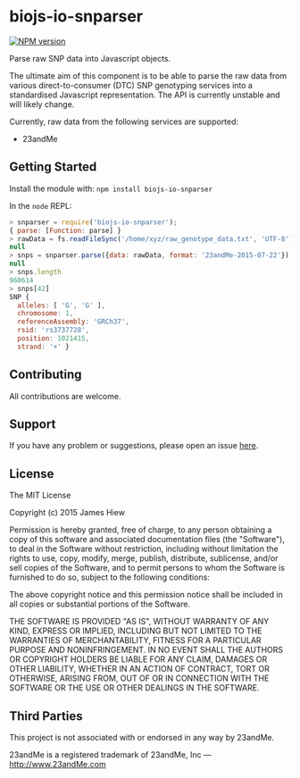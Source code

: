 # biojs-io-snparser

[![NPM version](http://img.shields.io/npm/v/biojs-io-snparser.svg)](https://www.npmjs.org/package/biojs-io-snparser)

Parse raw SNP data into Javascript objects.

The ultimate aim of this component is to be able to parse the raw data from various direct-to-consumer (DTC) SNP
genotyping services into a standardised Javascript representation. The API is currently unstable and will likely
change.

Currently, raw data from the following services are supported:
* 23andMe

## Getting Started
Install the module with: `npm install biojs-io-snparser`

In the `node` REPL:
```javascript
> snparser = require('biojs-io-snparser');
{ parse: [Function: parse] }
> rawData = fs.readFileSync('/home/xyz/raw_genotype_data.txt', 'UTF-8'); null;
null
> snps = snparser.parse({data: rawData, format: '23andMe-2015-07-22'}); null;
null
> snps.length
960614
> snps[42]
SNP {
  alleles: [ 'G', 'G' ],
  chromosome: 1,
  referenceAssembly: 'GRCh37',
  rsid: 'rs3737728',
  position: 1021415,
  strand: '+' }

```

## Contributing

All contributions are welcome.

## Support

If you have any problem or suggestions, please open an issue [here](https://github.com/jameshiew/biojs-io-snparser/issues).

## License 

The MIT License

Copyright (c) 2015 James Hiew

Permission is hereby granted, free of charge, to any person
obtaining a copy of this software and associated documentation
files (the "Software"), to deal in the Software without
restriction, including without limitation the rights to use,
copy, modify, merge, publish, distribute, sublicense, and/or sell
copies of the Software, and to permit persons to whom the
Software is furnished to do so, subject to the following
conditions:

The above copyright notice and this permission notice shall be
included in all copies or substantial portions of the Software.

THE SOFTWARE IS PROVIDED "AS IS", WITHOUT WARRANTY OF ANY KIND,
EXPRESS OR IMPLIED, INCLUDING BUT NOT LIMITED TO THE WARRANTIES
OF MERCHANTABILITY, FITNESS FOR A PARTICULAR PURPOSE AND
NONINFRINGEMENT. IN NO EVENT SHALL THE AUTHORS OR COPYRIGHT
HOLDERS BE LIABLE FOR ANY CLAIM, DAMAGES OR OTHER LIABILITY,
WHETHER IN AN ACTION OF CONTRACT, TORT OR OTHERWISE, ARISING
FROM, OUT OF OR IN CONNECTION WITH THE SOFTWARE OR THE USE OR
OTHER DEALINGS IN THE SOFTWARE.

## Third Parties

This project is not associated with or endorsed in any way by 23andMe.

23andMe is a registered trademark of 23andMe, Inc — http://www.23andMe.com